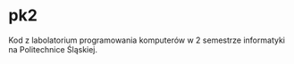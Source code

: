 # pk2
Kod z labolatorium programowania komputerów w 2 semestrze informatyki na Politechnice Śląskiej.
